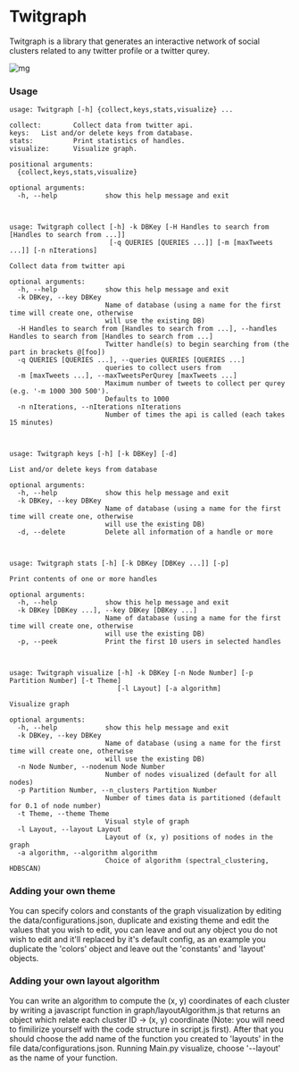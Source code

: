# Twitgraph
Twitgraph is a library that generates an interactive network of social clusters related to any twitter profile or a twitter qurey.   

![mg](https://i.imgur.com/VGXPtQd_d.webp?maxwidth=760&fidelity=grand)


### Usage

    usage: Twitgraph [-h] {collect,keys,stats,visualize} ...

    collect:        Collect data from twitter api.
    keys:   List and/or delete keys from database.
    stats:          Print statistics of handles.
    visualize:      Visualize graph.

    positional arguments:
      {collect,keys,stats,visualize}

    optional arguments:
      -h, --help            show this help message and exit



    usage: Twitgraph collect [-h] -k DBKey [-H Handles to search from [Handles to search from ...]]
                             [-q QUERIES [QUERIES ...]] [-m [maxTweets ...]] [-n nIterations]

    Collect data from twitter api

    optional arguments:
      -h, --help            show this help message and exit
      -k DBKey, --key DBKey
                            Name of database (using a name for the first time will create one, otherwise
                            will use the existing DB)
      -H Handles to search from [Handles to search from ...], --handles Handles to search from [Handles to search from ...]
                            Twitter handle(s) to begin searching from (the part in brackets @[foo])
      -q QUERIES [QUERIES ...], --queries QUERIES [QUERIES ...]
                            queries to collect users from
      -m [maxTweets ...], --maxTweetsPerQurey [maxTweets ...]
                            Maximum number of tweets to collect per qurey (e.g. '-m 1000 300 500').
                            Defaults to 1000
      -n nIterations, --nIterations nIterations
                            Number of times the api is called (each takes 15 minutes)



    usage: Twitgraph keys [-h] [-k DBKey] [-d]

    List and/or delete keys from database

    optional arguments:
      -h, --help            show this help message and exit
      -k DBKey, --key DBKey
                            Name of database (using a name for the first time will create one, otherwise
                            will use the existing DB)
      -d, --delete          Delete all information of a handle or more



    usage: Twitgraph stats [-h] [-k DBKey [DBKey ...]] [-p]

    Print contents of one or more handles

    optional arguments:
      -h, --help            show this help message and exit
      -k DBKey [DBKey ...], --key DBKey [DBKey ...]
                            Name of database (using a name for the first time will create one, otherwise
                            will use the existing DB)
      -p, --peek            Print the first 10 users in selected handles



    usage: Twitgraph visualize [-h] -k DBKey [-n Node Number] [-p Partition Number] [-t Theme]
                               [-l Layout] [-a algorithm]

    Visualize graph

    optional arguments:
      -h, --help            show this help message and exit
      -k DBKey, --key DBKey
                            Name of database (using a name for the first time will create one, otherwise
                            will use the existing DB)
      -n Node Number, --nodenum Node Number
                            Number of nodes visualized (default for all nodes)
      -p Partition Number, --n_clusters Partition Number
                            Number of times data is partitioned (default for 0.1 of node number)
      -t Theme, --theme Theme
                            Visual style of graph
      -l Layout, --layout Layout
                            Layout of (x, y) positions of nodes in the graph
      -a algorithm, --algorithm algorithm
                            Choice of algorithm (spectral_clustering, HDBSCAN)
                            
                            
### Adding your own theme
You can specify colors and constants of the graph visualization by editing the data/configurations.json, duplicate and existing theme and edit the values that you wish to edit, you can leave and out any object you do not wish to edit and it'll replaced by it's default config, as an example you duplicate the 'colors' object and leave out the 'constants' and 'layout' objects.

### Adding your own layout algorithm
You can write an algorithm to compute the (x, y) coordinates of each cluster by writing a javascript function in graph/layoutAlgorithm.js that returns an object which relate each cluster ID -> (x, y) coordinate (Note: you will need to fimilirize yourself with the code structure in script.js first). After that you should choose the add name of the function you created to 'layouts' in the file data/configurations.json. Running Main.py visualize, choose '--layout' as the name of your function.

